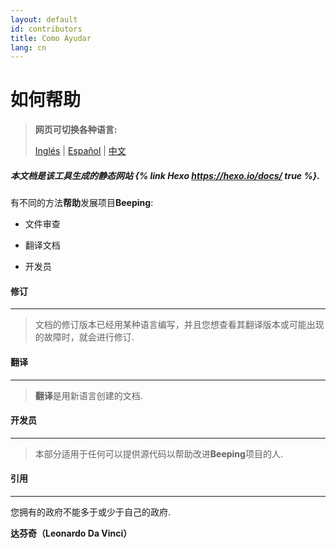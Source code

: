 ```yaml
---
layout: default
id: contributors
title: Como Ayudar
lang: cn
---
```


# 如何帮助

> **网页可切换各种语言:**
>  
> [Inglés](/beeping/contributors.html) | [Español](/beeping/es/contributors.html) | [中文](/beeping/zh-CN/contributors.html)

##### 本文档是该工具生成的静态网站 {% link Hexo https://hexo.io/docs/ true %}.
 
有不同的方法**帮助**发展项目**Beeping**:

* 文件审查

* 翻译文档

* 开发员

#### 修订

---

> 文档的修订版本已经用某种语言编写，并且您想查看其翻译版本或可能出现的故障时，就会进行修订.

#### 翻译

---

> **翻译**是用新语言创建的文档.

#### 开发员

---

> 本部分适用于任何可以提供源代码以帮助改进**Beeping**项目的人.

#### 引用

---

您拥有的政府不能多于或少于自己的政府.

**达芬奇（Leonardo Da Vinci）**

